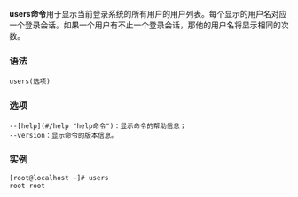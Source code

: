 **users命令**用于显示当前登录系统的所有用户的用户列表。每个显示的用户名对应一个登录会话。如果一个用户有不止一个登录会话，那他的用户名将显示相同的次数。

### 语法  

```
users(选项)
```

### 选项  

```
--[help](#/help "help命令")：显示命令的帮助信息；
--version：显示命令的版本信息。
```

### 实例  

```
[root@localhost ~]# users
root root
```